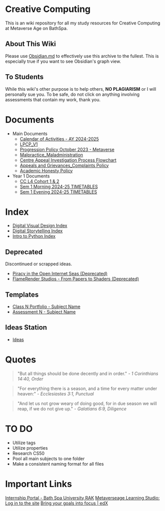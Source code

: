 # Creative Computing
This is an wiki repository for all my study resources for Creative Computing at Metaverse Age on BathSpa.
## About This Wiki
Please use [Obsidian.md](https://obsidian.md/) to effectively use this archive to the fullest. This is especially true if you want to see Obsidian's graph view.
## To Students
While this wiki's other purpose is to help others, **NO PLAGIARISM** or I will personally sue you. To be safe, do not click on anything involving assessments that contain my work, thank you.
# Documents
- Main Documents
	- [Calendar of Activities - AY 2024-2025](Important/Calendar%20of%20Activities%20-%20AY%202024-2025.pdf)
	- [LPCP_V1](Important/LPCP_V1.pdf)
	- [Progression Policy October 2023 - Metaverse](Important/Progression%20Policy%20October%202023%20-%20Metaverse.pdf)
	- [Malpractice_Maladministration](Important/Malpractice_Maladministration.pdf)
	- [Centre Appeal Investigation Process Flowchart](Important/Centre%20Appeal%20Investigation%20Process%20Flowchart.pdf)
	- [Appeals and Grievances_Complaints Policy](Important/Appeals%20and%20Grievances_Complaints%20Policy.pdf)
	- [Academic Honesty Policy](Important/Academic%20Honesty%20Policy.pdf)
- Year 1 Documents
	- [CC L4 Cohort 1 & 2](Year%201%20-%20Semester%201/CC%20L4%20Cohort%201%20&%202.pdf)
	- [Sem 1 Morning 2024-25 TIMETABLES](Year%201%20-%20Semester%201/Sem%201%20Morning%202024-25%20TIMETABLES.pdf)
	- [Sem 1 Evening 2024-25 TIMETABLES](Year%201%20-%20Semester%201/Sem%201%20Evening%202024-25%20TIMETABLES.pdf)
# Index
- [Digital Visual Design Index](Year%201%20-%20Semester%201/01%20-%20Digital%20Visual%20Design/Digital%20Visual%20Design%20Index.md)
- [Digital Storytelling Index](Year%201%20-%20Semester%201/02%20-%20Digital%20Storytelling/Digital%20Storytelling%20Index.md)
- [Intro to Python Index](Year%201%20-%20Semester%201/03%20-%20Intro%20to%20Programming/Intro%20to%20Python%20Index.md)
## Deprecated
Discontinued or scrapped ideas.
- [Piracy in the Open Internet Seas (Deprecated)](Deprecated/Piracy%20in%20the%20Open%20Internet%20Seas%20(Deprecated).md)
- [FlameRender Studios - From Papers to Shaders (Deprecated)](Deprecated/FlameRender%20Studios%20-%20From%20Papers%20to%20Shaders%20(Deprecated).md)
## Templates
- [Class N Portfolio - Subject Name](Templates/Class%20N%20Portfolio%20-%20Subject%20Name.md)
- [Assessment N - Subject Name](Templates/Assessment%20N%20-%20Subject%20Name.md)
## Ideas Station
- [Ideas](Ideas.md)
# Quotes

> "But all things should be done decently and in order."
> *- 1 Corinthians 14:40, Order*

> "For everything there is a season, and a time for every matter under heaven:"
> *- Ecclesiastes 3:1, Punctual*

> "And let us not grow weary of doing good, for in due season we will reap, if we do not give up."
> *- Galatians 6:9, Diligence*
# TO DO
- Utilize tags
- Utilize properties
- Research CS50
- Pool all main subjects to one folder
- Make a consistent naming format for all files
# Important Links
[Internship Portal - Bath Spa University RAK](https://bathspa.ac.ae/internship-portal/)
[Metaverseage Learning Studio: Log in to the site](https://mls.metaverseage.ae/login/index.php)
[Bring your goals into focus | edX](https://www.edx.org/)